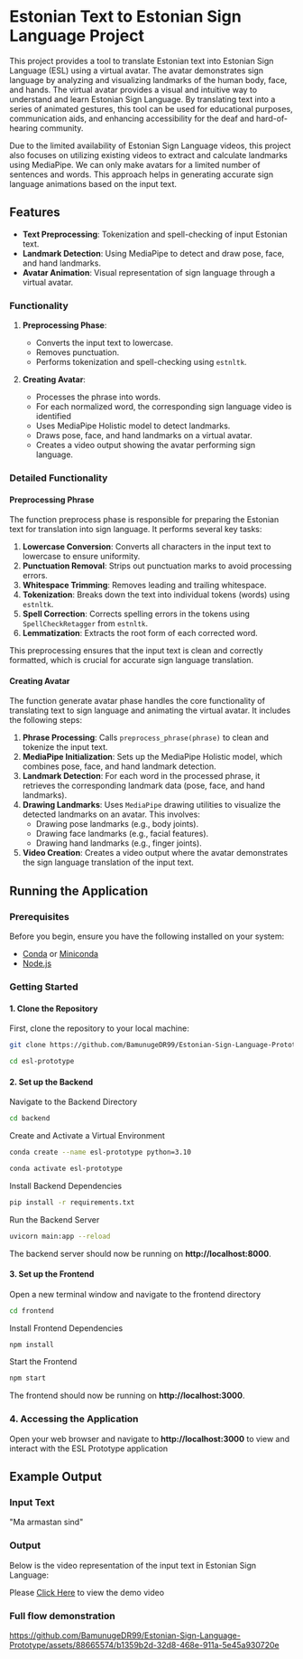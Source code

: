 # Estonian Text to Estonian Sign Language Project

This project provides a tool to translate Estonian text into Estonian Sign Language (ESL) using a virtual avatar. The avatar demonstrates sign language by analyzing and visualizing landmarks of the human body, face, and hands. The virtual avatar provides a visual and intuitive way to understand and learn Estonian Sign Language. By translating text into a series of animated gestures, this tool can be used for educational purposes, communication aids, and enhancing accessibility for the deaf and hard-of-hearing community.

Due to the limited availability of Estonian Sign Language videos, this project also focuses on utilizing existing videos to extract and calculate landmarks using MediaPipe. We can only make avatars for a limited number of sentences and words. This approach helps in generating accurate sign language animations based on the input text.

## Features

- **Text Preprocessing**: Tokenization and spell-checking of input Estonian text.
- **Landmark Detection**: Using MediaPipe to detect and draw pose, face, and hand landmarks.
- **Avatar Animation**: Visual representation of sign language through a virtual avatar.


### Functionality

1. **Preprocessing Phase**:
   - Converts the input text to lowercase.
   - Removes punctuation.
   - Performs tokenization and spell-checking using `estnltk`.

2. **Creating Avatar**:
   - Processes the phrase into words.
   - For each normalized word, the corresponding sign language video is identified
   - Uses MediaPipe Holistic model to detect landmarks.
   - Draws pose, face, and hand landmarks on a virtual avatar.
   - Creates a video output showing the avatar performing sign language.

### Detailed Functionality

#### Preprocessing Phrase

The function preprocess phase is responsible for preparing the Estonian text for translation into sign language. It performs several key tasks:
1. **Lowercase Conversion**: Converts all characters in the input text to lowercase to ensure uniformity.
2. **Punctuation Removal**: Strips out punctuation marks to avoid processing errors.
3. **Whitespace Trimming**: Removes leading and trailing whitespace.
4. **Tokenization**: Breaks down the text into individual tokens (words) using `estnltk`.
5. **Spell Correction**: Corrects spelling errors in the tokens using `SpellCheckRetagger` from `estnltk`.
6. **Lemmatization**: Extracts the root form of each corrected word.

This preprocessing ensures that the input text is clean and correctly formatted, which is crucial for accurate sign language translation.

#### Creating Avatar

The function generate avatar phase handles the core functionality of translating text to sign language and animating the virtual avatar. It includes the following steps:

1. **Phrase Processing**: Calls `preprocess_phrase(phrase)` to clean and tokenize the input text.
2. **MediaPipe Initialization**: Sets up the MediaPipe Holistic model, which combines pose, face, and hand landmark detection.
3. **Landmark Detection**: For each word in the processed phrase, it retrieves the corresponding landmark data (pose, face, and hand landmarks).
4. **Drawing Landmarks**: Uses `MediaPipe` drawing utilities to visualize the detected landmarks on an avatar. This involves:
   - Drawing pose landmarks (e.g., body joints).
   - Drawing face landmarks (e.g., facial features).
   - Drawing hand landmarks (e.g., finger joints).
5. **Video Creation**: Creates a video output where the avatar demonstrates the sign language translation of the input text.



## Running the Application

### Prerequisites

Before you begin, ensure you have the following installed on your system:
- [Conda](https://docs.conda.io/projects/conda/en/latest/user-guide/install/index.html) or [Miniconda](https://docs.anaconda.com/miniconda/miniconda-install/)
- [Node.js](https://nodejs.org/en/download/)

### Getting Started

#### 1. Clone the Repository

First, clone the repository to your local machine:

```sh
git clone https://github.com/BamunugeDR99/Estonian-Sign-Language-Prototype.git
```
```sh
cd esl-prototype
```
#### 2. Set up the Backend
Navigate to the Backend Directory

```sh
cd backend
```
Create and Activate a Virtual Environment
```sh
conda create --name esl-prototype python=3.10
```
```sh
conda activate esl-prototype
```
Install Backend Dependencies
```sh
pip install -r requirements.txt
```
Run the Backend Server
```sh
uvicorn main:app --reload
```
The backend server should now be running on **http://localhost:8000**.

#### 3. Set up the Frontend
Open a new terminal window and navigate to the frontend directory
```sh
cd frontend
```

Install Frontend Dependencies
```sh
npm install
```
Start the Frontend
```sh
npm start
```
The frontend should now be running on **http://localhost:3000**.

### 4. Accessing the Application
Open your web browser and navigate to **http://localhost:3000** to view and interact with the ESL Prototype application



## Example Output

### Input Text

"Ma armastan sind"

### Output

Below is the video representation of the input text in Estonian Sign Language:

Please [Click Here](https://drive.google.com/file/d/1-kYinMYfFcin_L9UraoWI140Wx1ogOfQ/view?usp=sharing) to view the demo video

### Full flow demonstration


https://github.com/BamunugeDR99/Estonian-Sign-Language-Prototype/assets/88665574/b1359b2d-32d8-468e-911a-5e45a930720e


